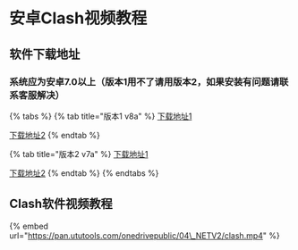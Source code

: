 # 安卓Clash视频教程

## 软件下载地址

### 系统应为安卓7.0以上（版本1用不了请用版本2，如果安装有问题请联系客服解决）

{% tabs %}
{% tab title="版本1 v8a" %}
[下载地址1](https://pan.ututools.com/onedrive/01_%E8%BD%AF%E4%BB%B6/07_%E9%AD%94%E6%B3%95%E4%B8%8A%E7%BD%91/CLASH/app-arm64-v8a-release%20%28v2.3.21%29.apk)

[下载地址2](https://airnet.lanzoui.com/iAbHvq8jsub)
{% endtab %}

{% tab title="版本2 v7a" %}
[下载地址1](https://pan.ututools.com/onedrive/01_%E8%BD%AF%E4%BB%B6/07_%E9%AD%94%E6%B3%95%E4%B8%8A%E7%BD%91/CLASH/app-armeabi-v7a-release%20%28v2.3.21%29.apk)

[下载地址2](https://airnet.lanzoui.com/id9q6q8jsxe)
{% endtab %}
{% endtabs %}

## Clash软件视频教程

{% embed url="https://pan.ututools.com/onedrivepublic/04\_NETV2/clash.mp4" %}



